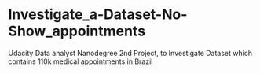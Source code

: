 # Investigate_a-Dataset-No-Show_appointments
 Udacity Data analyst Nanodegree 2nd Project, to Investigate Dataset which contains 110k medical appointments in Brazil
